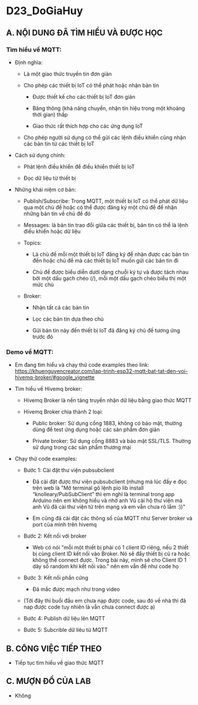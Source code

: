 # D23_DoGiaHuy

## A. NỘI DUNG ĐÃ TÌM HIỂU VÀ ĐƯỢC HỌC

### Tìm hiểu về MQTT:

- Định nghĩa:

	+ Là một giao thức truyền tin đơn giản
	
	+ Cho phép các thiết bị IoT có thể phát hoặc nhận bản tin
	
		+ Được thiết kế cho các thiết bị IoT đơn giản
		
		+ Băng thông (khả năng chuyển, nhận tín hiệu trong một khoảng thời gian) thấp
		
		+ Giao thức rất thích hợp cho các ứng dụng IoT
		
	+ Cho phép người sử dụng có thể gửi các lệnh điều khiển cũng nhận các bản tin từ các thiết bị IoT
	
- Cách sử dụng chính:

	+ Phát lệnh điều khiển để điều khiển thiết bị IoT
	
	+ Đọc dữ liệu từ thiết bị 
	
- Những khái niệm cơ bản:

	+ Publish/Subscribe: Trong MQTT, một thiết bị IoT có thể phát dữ liệu qua một chủ đề hoặc có thể được đăng ký một chủ đề  để nhận những bản tin về chủ đề đó
	
	+ Messages: là bản tin trao đổi giữa các thiết bị, bản tin có thể là lệnh điều khiển hoặc dữ liệu
	
	+ Topics:
	
		+ Là chủ đề mỗi một thiết bị IoT đăng ký để nhận được các bản tin đến hoặc chủ đề mà các thiết bị IoT muốn gửi các bản tin đi
		
		+ Chủ đề được biểu diễn dưới dạng chuỗi ký tự và được tách nhau bởi một dấu gạch chéo (/), mỗi một dấu gạch chéo biểu thị một mức chủ
		
	+ Broker:
	
		+ Nhận tất cả các bản tin
		
		+ Lọc các bản tin dựa theo chủ 
		
		+ Gửi bản tin này đến thiết bị IoT đã đăng ký chủ đề tương ứng trước đó

### Demo về MQTT:

- Em đang tìm hiểu và chạy thử code examples theo link: https://khuenguyencreator.com/lap-trinh-esp32-mqtt-bat-tat-den-voi-hivemq-broker/#google_vignette
	
- Tìm hiểu về Hivemq broker:

	+ Hivemq Broker là nền tảng truyền nhận dữ liệu bằng giao thức MQTT
	
	+ Hivemq Broker chia thành 2 loại:

		+ Public broker: Sử dụng cổng 1883, không có bảo mật, thường dùng để test ứng dụng hoặc các sản phẩm đơn giản
		
		+ Private broker: Sử dụng cổng 8883 và bảo mật SSL/TLS. Thường sử dụng trong các sản phẩm thương mại

- Chạy thử code examples:

	+ Bước 1: Cài đặt thư viện pubsubclient
	
		+ Đã cài đặt được thư viện pubsubclient (nhưng mà lúc đấy e đọc trên web là "Mở terminal gõ lệnh pio lib install “knolleary/PubSubClient” thì em nghĩ là terminal trong app Arduino nên em không hiểu và nhờ anh Vũ cài hộ thư viện mà anh Vũ đã cài thư viện từ trên mạng và em vẫn chưa rõ lắm :))"
		
		+ Em cũng đã cài đặt các thông số của MQTT như Server broker và port của mình trên hivemq
		
	+ Bước 2: Kết nối với broker
	
		+ Web có nói "mỗi một thiết bị phải có 1 client ID riêng, nếu 2 thiết bị cùng client ID kết nối vào Broker. Nó sẽ đẩy thiết bị cũ ra hoặc không thể connect được. Trong bài này, mình sẽ cho Client ID 1 dãy số random khi kết nối vào." nên em vẫn để như code họ
	
	+ Bước 3: Kết nối phần cứng
	
		+ Đã mắc được mạch như trong video

	+ (Tới đây thì buổi đầu em chưa nạp được code, sau đó về nhà thì đã nap được code tuy nhiên là vẫn chưa connect được ạ)
	
	+ Bước 4: Publish dữ liệu lên MQTT
	
	+ Bước 5: Subcrible dữ liêu từ MQTT


## B. CÔNG VIỆC TIẾP THEO

- Tiếp tục tìm hiểu về giao thức MQTT

## C. MƯỢN ĐỒ CỦA LAB

- Không